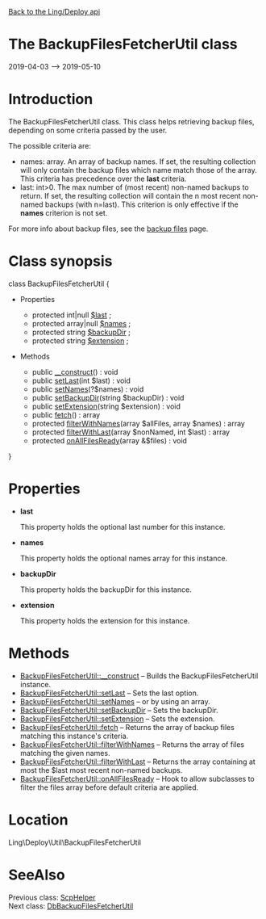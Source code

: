 [Back to the Ling/Deploy api](https://github.com/lingtalfi/Deploy/blob/master/doc/api/Ling/Deploy.md)



The BackupFilesFetcherUtil class
================
2019-04-03 --> 2019-05-10






Introduction
============

The BackupFilesFetcherUtil class.
This class helps retrieving backup files, depending on some criteria passed by the user.

The possible criteria are:

- names: array. An array of backup names. If set, the resulting collection will only contain the backup files which name
             match those of the array. This criteria has precedence over the **last** criteria.
- last: int>0.  The max number of (most recent) non-named backups to return.
             If set, the resulting collection will contain the n most recent non-named backups (with n=last).
             This criterion is only effective if the **names** criterion is not set.



For more info about backup files, see the [backup files](https://github.com/lingtalfi/Deploy/blob/master/README.md#the-deploy-directory-in-the-application) page.



Class synopsis
==============


class <span class="pl-k">BackupFilesFetcherUtil</span>  {

- Properties
    - protected int|null [$last](#property-last) ;
    - protected array|null [$names](#property-names) ;
    - protected string [$backupDir](#property-backupDir) ;
    - protected string [$extension](#property-extension) ;

- Methods
    - public [__construct](https://github.com/lingtalfi/Deploy/blob/master/doc/api/Ling/Deploy/Util/BackupFilesFetcherUtil/__construct.md)() : void
    - public [setLast](https://github.com/lingtalfi/Deploy/blob/master/doc/api/Ling/Deploy/Util/BackupFilesFetcherUtil/setLast.md)(int $last) : void
    - public [setNames](https://github.com/lingtalfi/Deploy/blob/master/doc/api/Ling/Deploy/Util/BackupFilesFetcherUtil/setNames.md)(?$names) : void
    - public [setBackupDir](https://github.com/lingtalfi/Deploy/blob/master/doc/api/Ling/Deploy/Util/BackupFilesFetcherUtil/setBackupDir.md)(string $backupDir) : void
    - public [setExtension](https://github.com/lingtalfi/Deploy/blob/master/doc/api/Ling/Deploy/Util/BackupFilesFetcherUtil/setExtension.md)(string $extension) : void
    - public [fetch](https://github.com/lingtalfi/Deploy/blob/master/doc/api/Ling/Deploy/Util/BackupFilesFetcherUtil/fetch.md)() : array
    - protected [filterWithNames](https://github.com/lingtalfi/Deploy/blob/master/doc/api/Ling/Deploy/Util/BackupFilesFetcherUtil/filterWithNames.md)(array $allFiles, array $names) : array
    - protected [filterWithLast](https://github.com/lingtalfi/Deploy/blob/master/doc/api/Ling/Deploy/Util/BackupFilesFetcherUtil/filterWithLast.md)(array $nonNamed, int $last) : array
    - protected [onAllFilesReady](https://github.com/lingtalfi/Deploy/blob/master/doc/api/Ling/Deploy/Util/BackupFilesFetcherUtil/onAllFilesReady.md)(array &$files) : void

}




Properties
=============

- <span id="property-last"><b>last</b></span>

    This property holds the optional last number for this instance.
    
    

- <span id="property-names"><b>names</b></span>

    This property holds the optional names array for this instance.
    
    

- <span id="property-backupDir"><b>backupDir</b></span>

    This property holds the backupDir for this instance.
    
    

- <span id="property-extension"><b>extension</b></span>

    This property holds the extension for this instance.
    
    



Methods
==============

- [BackupFilesFetcherUtil::__construct](https://github.com/lingtalfi/Deploy/blob/master/doc/api/Ling/Deploy/Util/BackupFilesFetcherUtil/__construct.md) &ndash; Builds the BackupFilesFetcherUtil instance.
- [BackupFilesFetcherUtil::setLast](https://github.com/lingtalfi/Deploy/blob/master/doc/api/Ling/Deploy/Util/BackupFilesFetcherUtil/setLast.md) &ndash; Sets the last option.
- [BackupFilesFetcherUtil::setNames](https://github.com/lingtalfi/Deploy/blob/master/doc/api/Ling/Deploy/Util/BackupFilesFetcherUtil/setNames.md) &ndash; or by using an array.
- [BackupFilesFetcherUtil::setBackupDir](https://github.com/lingtalfi/Deploy/blob/master/doc/api/Ling/Deploy/Util/BackupFilesFetcherUtil/setBackupDir.md) &ndash; Sets the backupDir.
- [BackupFilesFetcherUtil::setExtension](https://github.com/lingtalfi/Deploy/blob/master/doc/api/Ling/Deploy/Util/BackupFilesFetcherUtil/setExtension.md) &ndash; Sets the extension.
- [BackupFilesFetcherUtil::fetch](https://github.com/lingtalfi/Deploy/blob/master/doc/api/Ling/Deploy/Util/BackupFilesFetcherUtil/fetch.md) &ndash; Returns the array of backup files matching this instance's criteria.
- [BackupFilesFetcherUtil::filterWithNames](https://github.com/lingtalfi/Deploy/blob/master/doc/api/Ling/Deploy/Util/BackupFilesFetcherUtil/filterWithNames.md) &ndash; Returns the array of files matching the given names.
- [BackupFilesFetcherUtil::filterWithLast](https://github.com/lingtalfi/Deploy/blob/master/doc/api/Ling/Deploy/Util/BackupFilesFetcherUtil/filterWithLast.md) &ndash; Returns the array containing at most the $last most recent non-named backups.
- [BackupFilesFetcherUtil::onAllFilesReady](https://github.com/lingtalfi/Deploy/blob/master/doc/api/Ling/Deploy/Util/BackupFilesFetcherUtil/onAllFilesReady.md) &ndash; Hook to allow subclasses to filter the files array before default criteria are applied.





Location
=============
Ling\Deploy\Util\BackupFilesFetcherUtil


SeeAlso
==============
Previous class: [ScpHelper](https://github.com/lingtalfi/Deploy/blob/master/doc/api/Ling/Deploy/Helper/ScpHelper.md)<br>Next class: [DbBackupFilesFetcherUtil](https://github.com/lingtalfi/Deploy/blob/master/doc/api/Ling/Deploy/Util/DbBackupFilesFetcherUtil.md)<br>
